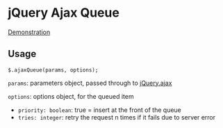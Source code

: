# jQuery Ajax Queue

[Demonstration](http://git.macropus.org/jquery-spotify/demo/)

## Usage

    $.ajaxQueue(params, options);
    
`params`: parameters object, passed through to [jQuery.ajax](http://api.jquery.com/jquery.ajax/)

`options`: options object, for the queued item

* `priority: boolean`: true = insert at the front of the queue
* `tries: integer`: retry the request n times if it fails due to server error

